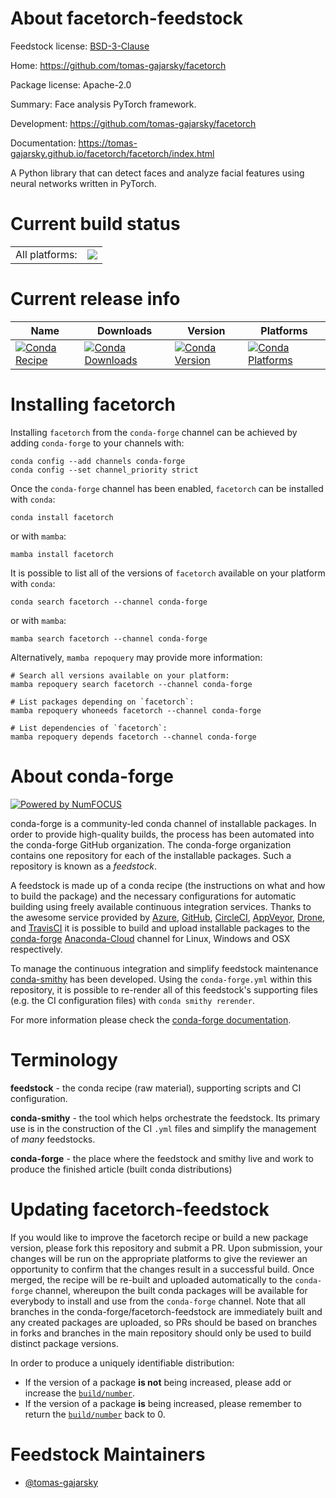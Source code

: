 About facetorch-feedstock
=========================

Feedstock license: [BSD-3-Clause](https://github.com/conda-forge/facetorch-feedstock/blob/main/LICENSE.txt)

Home: https://github.com/tomas-gajarsky/facetorch

Package license: Apache-2.0

Summary: Face analysis PyTorch framework.

Development: https://github.com/tomas-gajarsky/facetorch

Documentation: https://tomas-gajarsky.github.io/facetorch/facetorch/index.html

A Python library that can detect faces and analyze facial features using neural networks written in PyTorch.


Current build status
====================


<table><tr><td>All platforms:</td>
    <td>
      <a href="https://dev.azure.com/conda-forge/feedstock-builds/_build/latest?definitionId=16991&branchName=main">
        <img src="https://dev.azure.com/conda-forge/feedstock-builds/_apis/build/status/facetorch-feedstock?branchName=main">
      </a>
    </td>
  </tr>
</table>

Current release info
====================

| Name | Downloads | Version | Platforms |
| --- | --- | --- | --- |
| [![Conda Recipe](https://img.shields.io/badge/recipe-facetorch-green.svg)](https://anaconda.org/conda-forge/facetorch) | [![Conda Downloads](https://img.shields.io/conda/dn/conda-forge/facetorch.svg)](https://anaconda.org/conda-forge/facetorch) | [![Conda Version](https://img.shields.io/conda/vn/conda-forge/facetorch.svg)](https://anaconda.org/conda-forge/facetorch) | [![Conda Platforms](https://img.shields.io/conda/pn/conda-forge/facetorch.svg)](https://anaconda.org/conda-forge/facetorch) |

Installing facetorch
====================

Installing `facetorch` from the `conda-forge` channel can be achieved by adding `conda-forge` to your channels with:

```
conda config --add channels conda-forge
conda config --set channel_priority strict
```

Once the `conda-forge` channel has been enabled, `facetorch` can be installed with `conda`:

```
conda install facetorch
```

or with `mamba`:

```
mamba install facetorch
```

It is possible to list all of the versions of `facetorch` available on your platform with `conda`:

```
conda search facetorch --channel conda-forge
```

or with `mamba`:

```
mamba search facetorch --channel conda-forge
```

Alternatively, `mamba repoquery` may provide more information:

```
# Search all versions available on your platform:
mamba repoquery search facetorch --channel conda-forge

# List packages depending on `facetorch`:
mamba repoquery whoneeds facetorch --channel conda-forge

# List dependencies of `facetorch`:
mamba repoquery depends facetorch --channel conda-forge
```


About conda-forge
=================

[![Powered by
NumFOCUS](https://img.shields.io/badge/powered%20by-NumFOCUS-orange.svg?style=flat&colorA=E1523D&colorB=007D8A)](https://numfocus.org)

conda-forge is a community-led conda channel of installable packages.
In order to provide high-quality builds, the process has been automated into the
conda-forge GitHub organization. The conda-forge organization contains one repository
for each of the installable packages. Such a repository is known as a *feedstock*.

A feedstock is made up of a conda recipe (the instructions on what and how to build
the package) and the necessary configurations for automatic building using freely
available continuous integration services. Thanks to the awesome service provided by
[Azure](https://azure.microsoft.com/en-us/services/devops/), [GitHub](https://github.com/),
[CircleCI](https://circleci.com/), [AppVeyor](https://www.appveyor.com/),
[Drone](https://cloud.drone.io/welcome), and [TravisCI](https://travis-ci.com/)
it is possible to build and upload installable packages to the
[conda-forge](https://anaconda.org/conda-forge) [Anaconda-Cloud](https://anaconda.org/)
channel for Linux, Windows and OSX respectively.

To manage the continuous integration and simplify feedstock maintenance
[conda-smithy](https://github.com/conda-forge/conda-smithy) has been developed.
Using the ``conda-forge.yml`` within this repository, it is possible to re-render all of
this feedstock's supporting files (e.g. the CI configuration files) with ``conda smithy rerender``.

For more information please check the [conda-forge documentation](https://conda-forge.org/docs/).

Terminology
===========

**feedstock** - the conda recipe (raw material), supporting scripts and CI configuration.

**conda-smithy** - the tool which helps orchestrate the feedstock.
                   Its primary use is in the construction of the CI ``.yml`` files
                   and simplify the management of *many* feedstocks.

**conda-forge** - the place where the feedstock and smithy live and work to
                  produce the finished article (built conda distributions)


Updating facetorch-feedstock
============================

If you would like to improve the facetorch recipe or build a new
package version, please fork this repository and submit a PR. Upon submission,
your changes will be run on the appropriate platforms to give the reviewer an
opportunity to confirm that the changes result in a successful build. Once
merged, the recipe will be re-built and uploaded automatically to the
`conda-forge` channel, whereupon the built conda packages will be available for
everybody to install and use from the `conda-forge` channel.
Note that all branches in the conda-forge/facetorch-feedstock are
immediately built and any created packages are uploaded, so PRs should be based
on branches in forks and branches in the main repository should only be used to
build distinct package versions.

In order to produce a uniquely identifiable distribution:
 * If the version of a package **is not** being increased, please add or increase
   the [``build/number``](https://docs.conda.io/projects/conda-build/en/latest/resources/define-metadata.html#build-number-and-string).
 * If the version of a package **is** being increased, please remember to return
   the [``build/number``](https://docs.conda.io/projects/conda-build/en/latest/resources/define-metadata.html#build-number-and-string)
   back to 0.

Feedstock Maintainers
=====================

* [@tomas-gajarsky](https://github.com/tomas-gajarsky/)

